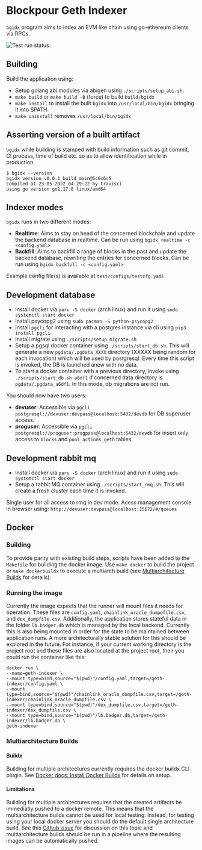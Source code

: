# Blockpour Geth Indexer
`bgidx` program aims to index an EVM like chain using go-ethereum clients via RPCs.

![Test run status](https://github.com/Blockpour/Blockpour-Geth-Indexer/actions/workflows/gotest.yaml/badge.svg?branch=feat/v0.3.0)
## Building
Build the application using:
- Setup golang abi modules via abigen using `./scripts/setup_abi.sh`.
- `make build` or `make build -B` (force) to build `build/bgidx`
- `make install` to install the built `bgidx` into `/usr/local/bin/bgidx` bringing it into $PATH.
- `make uninstall` removes `/usr/local/bin/bgidx`

## Asserting version of a built artifact
`bgidx` while building is stamped with build information such as git commit, CI process, time of build etc. so as to allow identification while in production.
```
$ bgidx --version
bgidx version v0.0.1 build main@5c6c6c5
compiled at 23-05-2022 04:29:22 by travisci
using go version go1.17.8 linux/amd64
```

## Indexer modes
`bgidx` runs in two different modes: 
- **Realtime**: Aims to stay on head of the concerned blockchain and update the backend database in realtime. Can be run using `bgidx realtime -c <config.yaml>`
- **Backfill**: Aims to backfill a range of blocks in the past and update the backend database, rewriting the entries for concerned blocks. Can be run using `bgidx backfill -c <config.yaml>`

Example config file(s) is available at `test/configs/testcfg.yaml`

## Development database
- Install docker via `paru -S docker` (arch linux) and run it using `sudo systemctl start docker`
- Install psycopg2 using `sudo pacman -S python-psycopg2`
- Install `pgcli` for interacting with a postgres instance via cli using `pip3 install pgcli`
- Install migrate using `./scripts/setup_migrate.sh`
- Setup a pgsql docker container using `./scripts/start_db.sh`. This will generate a new `pgdata/.pgdata_XXXX` directory (XXXXX being random for each invocation) which will be used by postgresql. Every time this script is invoked, the DB is launched anew with no data.
- To start a docker container with a previous directory, invoke using `./scripts/start_db.sh a6df1` if concerned data directory is `pgdata/.pgdata_a6df1`. In this mode, db migrations are not run.

You should now have two users:
- **devuser**: Accessible via `pgcli postgresql://devuser:devpass@localhost:5432/devdb` for DB superuser access.
- **proguser**: Accessible via `pgcli postgresql://proguser:progpass@localhost:5432/devdb` for insert only access to `blocks` and `pool_actions_geth` tables.

## Development rabbit mq
- Install docker via `paru -S docker` (arch linux) and run it using `sudo systemctl start docker`
- Setup a rabbit MQ container using `./scripts/start_rmq.sh`. This will create a fresh cluster each time it is invoked.

Single user for all access to rmq in dev mode. Acess management console in browser using: `http://devuser:devpass@localhost:15672/#/queues`

## Docker 

### Building
To provide parity with existing build steps, scripts have been added to the `Makefile` for building the docker image. Use `make docker` to build the project or `make dockerbuildx` to execute a multiarch build (see [Multiarchitecture Builds](#multiarchitecture-builds) for details).

### Running the image
Currently the image expects that the runner will mount files it needs for operation. These files are `config.yaml`, `chainlink_oracle_dumpefile.csv`, and `dex_dumpfile.csv`. Additionally, the application stores stateful data in the folder `lb.badger.db` which is managed by the local backend. Currently this is also being mounted in order for the state to be maintained between application runs. A more architecturally stable solution for this should be explored in the future. For instance, if your current working directory is the project root and these files are also located at the project root, then you could run the container like this:

```
docker run \
--name=geth-indexer \
--mount type=bind,source="$(pwd)"/config.yaml,target=/geth-indexer/config.yaml \
--mount type=bind,source="$(pwd)"/chainlink_oracle_dumpfile.csv,target=/geth-indexer/chainlink_oracle_dumpfile.csv \
--mount type=bind,source="$(pwd)"/dex_dumpfile.csv,target=/geth-indexer/dex_dumpfile.csv \
--mount type=bind,source="$(pwd)"/lb.badger.db,target=/geth-indexer/lb.badger.db \
geth-indexer
```

### Multiarchitecture Builds

#### Buildx
Building for multiple architectures currently requires the docker buildx CLI plugin.  See [Docker docs: Install Docker Buildx](https://docs.docker.com/build/install-buildx/) for details on setup.

#### Limitations
Building for multiple architectures requires that the created artifacts be immediatly pushed to a docker remote. This means that the multiarchitecture builds cannot be used for local testing. Instead, for testing using your local docker server you should do the default single architecture build. See this [Github issue](https://github.com/docker/buildx/issues/59) for discussion on this topic and multiarchitecture builds should be run in a pipeline where the resulting images can be automatically pushed.
